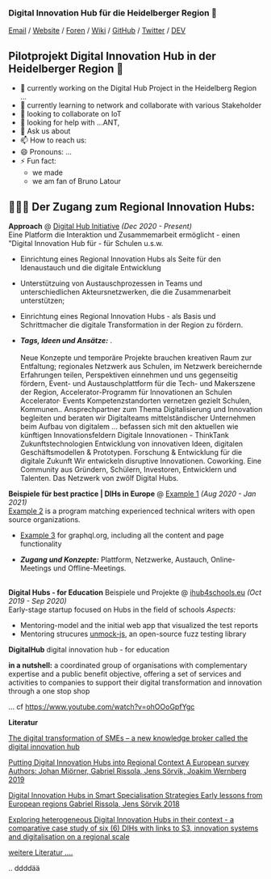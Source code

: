 ### Digital Innovation Hub für die Heidelberger Region 👋


[Email](mailto:martin.kaspar@ib.de) / [Website](https://ib-freiwilligendienste.de/job/1045/) / [Foren](https://github.com/fsj-digital/DigitalHub/discussions) / [Wiki](https://github.com/fsj-digital/DigitalHub/wiki) / [GitHub](https://github.com/fsj-digital) / [Twitter](https://twitter.com/digital__hubs) / [DEV](https://dev.to/wpfan2099)


## Pilotprojekt Digital Innovation Hub in der  Heidelberger Region 👋


- 🔭  currently working on the Digital Hub Project in the Heidelberg Region ...  
- 🌱  currently learning to network and collaborate with various Stakeholder
- 👯  looking to collaborate on IoT
- 🤔  looking for help with ...ANT, 
- 💬 Ask us about 
- 📫 How to reach us:
- 😄 Pronouns: ...
- ⚡ Fun fact: 
  - we made 
  - we am fan of Bruno Latour 


## 👩🏼‍💻 Der Zugang zum Regional Innovation Hubs:

**Approach** @ [Digital Hub Initiative](https://www.youtube.com/watch?v=XdL7hKwE-UM&t=15s) _(Dec 2020 - Present)_ <br>
Eine Platform die Interaktion und Zusammemarbeit ermöglicht - einen "Digital Innovation Hub für - für Schulen u.s.w. 

 - Einrichtung eines Regional Innovation Hubs als Seite für den Idenaustauch und die digitale Entwicklung 
 - Unterstützuing von Austauschprozessen in Teams und unterschiedlichen Akteursnetzwerken, die die Zusammenarbeit unterstützen;
 - Einrichtung eines Regional Innovation Hubs - als Basis und Schrittmacher die digitale Transformation in der Region zu fördern. 
 
 - **_Tags, Ideen und Ansätze:_** .
<br><br>
Neue Konzepte und temporäre Projekte brauchen kreativen Raum zur Entfaltung; 
regionales Netzwerk aus Schulen,
im Netzwerk bereichernde Erfahrungen teilen, 
Perspektiven einnehmen und uns gegenseitig fördern, 
Event- und Austauschplattform für die Tech- und Makerszene der Region, 
Accelerator-Programm für Innovationen an Schulen
Accelerator· Events
Kompetenzstandorten vernetzen gezielt Schulen, Kommunen..
Ansprechpartner zum Thema Digitalisierung und Innovation 
begleiten und beraten wir Digitalteams mittelständischer Unternehmen beim Aufbau von digitalem ...
befassen sich mit den aktuellen wie künftigen Innovationsfeldern 
Digitale Innovationen - ThinkTank Zukunftstechnologien
Entwicklung von innovativen Ideen, digitalen Geschäftsmodellen & Prototypen. Forschung & Entwicklung für die digitale Zukunft 
Wir entwickeln disruptive Innovationen.
Coworking. Eine Community aus Gründern, Schülern, Investoren, Entwicklern und Talenten. Das Netzwerk von zwölf Digital Hubs.

**Beispiele für best practice | DIHs in Europe** @ [Example 1](https://foundation.graphql.org/) _(Aug 2020 - Jan 2021)_ <br>
[Example 2](https://developers.google.com/season-of-docs/docs/participants) is a program matching experienced technical writers with open source organizations.
  -  [Example 3](https://graphql.org/faq/) for graphql.org, including all the content and page functionality

  - **_Zugang und Konzepte:_** Plattform, Netzwerke, Austauch, Online-Meetings und Offline-Meetings.
<br><br>

**Digital Hubs - for Education** Beispiele und Projekte  @ [ihub4schools.eu](https://www.ihub4schools.eu) _(Oct 2019 - Sep 2020)_ <br>
Early-stage startup focused on Hubs in the field of schools 
*Aspects:* 

  - Mentoring-model  [](https://www.ihub4schools.eu) and the initial web app that visualized the test reports
  - Mentoring strucures  [unmock-js]([https://github.com/meeshkan/unmock-js](https://www.ihub4schools.eu)), an open-source fuzz testing library

**DigitalHub**
digital innovation hub - for education


**in a nutshell:** a coordinated group of organisations with complementary expertise and a public benefit objective, offering a set of services and activities to companies to support their digital transformation and innovation through a one stop shop

... cf https://www.youtube.com/watch?v=ohOOoGpfYgc


 **Literatur**

[The digital transformation of SMEs – a new knowledge broker called the digital innovation hub](https://www.researchgate.net/publication/342131261_The_digital_transformation_of_SMEs_-a_new_knowledge_broker_called_the_digital_innovation_hub "Named link title")

[Putting Digital Innovation Hubs into Regional Context A European survey Authors: Johan Miörner, Gabriel Rissola, Jens Sörvik, Joakim  Wernberg 2019](https://publications.jrc.ec.europa.eu/repository/bitstream/JRC117910/jrc117910_dihs_survey_jrc_report_pubsy_online.pdf "Named link title")

[Digital Innovation Hubs in Smart Specialisation Strategies Early lessons from European regions Gabriel Rissola, Jens Sörvik 2018](https://www.researchgate.net/publication/328530001_Digital_Innovation_Hubs_in_Smart_Specialisation_Strategies "Named link title")

[Exploring heterogeneous Digital Innovation Hubs in their context - a comparative case study of six (6) DIHs with links to S3, innovation systems and digitalisation on a regional scale](https://www.researchgate.net/publication/336115378_Exploring_heterogeneous_Digital_Innovation_Hubs_in_their_context_-_a_comparative_case_study_of_six_6_DIHs_with_links_to_S3_innovation_systems_and_digitalisation_on_a_regional_scale "Named link title")

[weitere Literatur ....](https://wiki.openstreetmap.org/wiki/User:Tagtheworld/_Digital_Hubs: "Named link title")

..
ddddää
